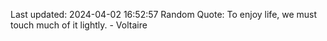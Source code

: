 Last updated: 2024-04-02 16:52:57
Random Quote: To enjoy life, we must touch much of it lightly. - Voltaire